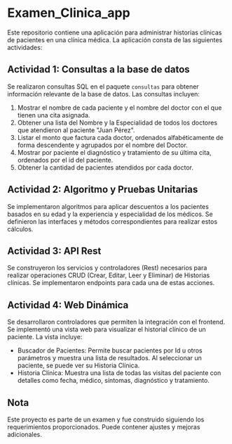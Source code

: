 # Examen_Clinica_app

Este repositorio contiene una aplicación para administrar historias clínicas de pacientes en una clínica médica. La aplicación consta de las siguientes actividades:

## Actividad 1: Consultas a la base de datos

Se realizaron consultas SQL en el paquete `consultas` para obtener información relevante de la base de datos. Las consultas incluyen:

1. Mostrar el nombre de cada paciente y el nombre del doctor con el que tienen una cita asignada.
2. Obtener una lista del Nombre y la Especialidad de todos los doctores que atendieron al paciente "Juan Pérez".
3. Listar el monto que factura cada doctor, ordenados alfabéticamente de forma descendente y agrupados por el nombre del Doctor.
4. Mostrar por paciente el diagnóstico y tratamiento de su última cita, ordenados por el id del paciente.
5. Obtener la cantidad de pacientes atendidos por cada doctor.

## Actividad 2: Algoritmo y Pruebas Unitarias

Se implementaron algoritmos para aplicar descuentos a los pacientes basados en su edad y la experiencia y especialidad de los médicos. Se definieron las interfaces y métodos correspondientes para realizar estos cálculos.

## Actividad 3: API Rest

Se construyeron los servicios y controladores (Rest) necesarios para realizar operaciones CRUD (Crear, Editar, Leer y Eliminar) de Historias clínicas. Se implementaron endpoints para cada una de estas acciones.

## Actividad 4: Web Dinámica

Se desarrollaron controladores que permiten la integración con el frontend. Se implementó una vista web para visualizar el historial clínico de un paciente. La vista incluye:

- Buscador de Pacientes: Permite buscar pacientes por Id u otros parámetros y muestra una lista de resultados. Al seleccionar un paciente, se puede ver su Historia Clínica.
- Historia Clínica: Muestra una lista de todas las visitas del paciente con detalles como fecha, médico, síntomas, diagnóstico y tratamiento.

## Nota

Este proyecto es parte de un examen y fue construido siguiendo los requerimientos proporcionados. Puede contener ajustes y mejoras adicionales.
